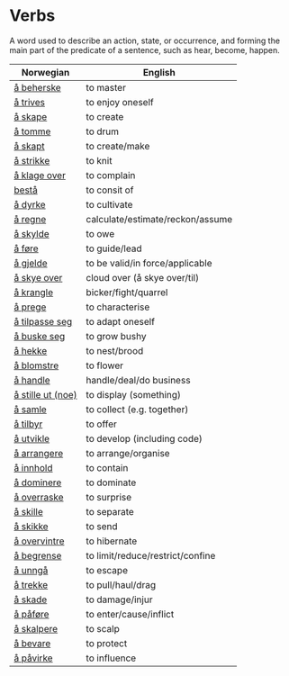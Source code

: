 # Verbs

A word used to describe an action, state, or occurrence, and forming the main part of the predicate of a sentence, such as hear, become, happen.

| Norwegian | English |
| --- | --- |
| [å beherske](https://www.ordnett.no/search?language=no&phrase=å%20beherske) | to master |
| [å trives](https://www.ordnett.no/search?language=no&phrase=å%20trives) | to enjoy oneself |
| [å skape](https://www.ordnett.no/search?language=no&phrase=å%20skape) | to create |
| [å tomme](https://www.ordnett.no/search?language=no&phrase=å%20tomme) | to drum |
| [å skapt](https://www.ordnett.no/search?language=no&phrase=å%20skapt) | to create/make |
| [å strikke](https://www.ordnett.no/search?language=no&phrase=å%20strikke) | to knit |
| [å klage over](https://www.ordnett.no/search?language=no&phrase=å%20klage%20over) | to complain |
| [bestå](https://www.ordnett.no/search?language=no&phrase=bestå) | to consit of |
| [å dyrke](https://www.ordnett.no/search?language=no&phrase=å%20dyrke) | to cultivate |
| [å regne](https://www.ordnett.no/search?language=no&phrase=å%20regne) | calculate/estimate/reckon/assume |
| [å skylde](https://www.ordnett.no/search?language=no&phrase=å%20skylde) | to owe |
| [å føre](https://www.ordnett.no/search?language=no&phrase=å%20føre) | to guide/lead |
| [å gjelde](https://www.ordnett.no/search?language=no&phrase=å%20gjelde) | to be valid/in force/applicable |
| [å skye over](https://www.ordnett.no/search?language=no&phrase=å%20skye%20over) | cloud over (å skye over/til) |
| [å krangle](https://www.ordnett.no/search?language=no&phrase=å%20krangle) | bicker/fight/quarrel |
| [å prege](https://www.ordnett.no/search?language=no&phrase=å%20prege) | to characterise |
| [å tilpasse seg](https://www.ordnett.no/search?language=no&phrase=å%20tilpasse%20seg) | to adapt oneself |
| [å buske seg](https://www.ordnett.no/search?language=no&phrase=å%20buske%20seg) | to grow bushy |
| [å hekke](https://www.ordnett.no/search?language=no&phrase=å%20hekke) | to nest/brood |
| [å blomstre](https://www.ordnett.no/search?language=no&phrase=å%20blomstre) | to flower |
| [å handle](https://www.ordnett.no/search?language=no&phrase=å%20handle) | handle/deal/do business |
| [å stille ut (noe)](https://www.ordnett.no/search?language=no&phrase=å%20stille%20ut%20(noe)) | to display (something) |
| [å samle](https://www.ordnett.no/search?language=no&phrase=å%20samle) | to collect (e.g. together) |
| [å tilbyr](https://www.ordnett.no/search?language=no&phrase=å%20tilbyr) | to offer |
| [å utvikle](https://www.ordnett.no/search?language=no&phrase=å%20utvikle) | to develop (including code) |
| [å arrangere](https://www.ordnett.no/search?language=no&phrase=å%20arrangere) | to arrange/organise |
| [å innhold](https://www.ordnett.no/search?language=no&phrase=å%20innhold) | to contain |
| [å dominere](https://www.ordnett.no/search?language=no&phrase=å%20dominere) | to dominate |
| [å overraske](https://www.ordnett.no/search?language=no&phrase=å%20overraske) | to surprise |
| [å skille](https://www.ordnett.no/search?language=no&phrase=å%20skille) | to separate |
| [å skikke](https://www.ordnett.no/search?language=no&phrase=å%20skikke) | to send |
| [å overvintre](https://www.ordnett.no/search?language=no&phrase=å%20overvintre) | to hibernate |
| [å begrense](https://www.ordnett.no/search?language=no&phrase=å%20begrense) | to limit/reduce/restrict/confine |
| [å unngå](https://www.ordnett.no/search?language=no&phrase=å%20unngå) | to escape |
| [å trekke](https://www.ordnett.no/search?language=no&phrase=å%20trekke) | to pull/haul/drag |
| [å skade](https://www.ordnett.no/search?language=no&phrase=å%20skade) | to damage/injur |
| [å påføre](https://www.ordnett.no/search?language=no&phrase=å%20påføre) | to enter/cause/inflict |
| [å skalpere](https://www.ordnett.no/search?language=no&phrase=å%20skalpere) | to scalp |
| [å bevare](https://www.ordnett.no/search?language=no&phrase=å%20bevare) | to protect |
| [å påvirke](https://www.ordnett.no/search?language=no&phrase=å%20påvirke) | to influence |


